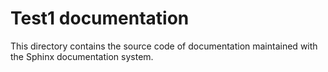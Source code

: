 # Test1 documentation

This directory contains the source code of documentation maintained with
the Sphinx documentation system.

